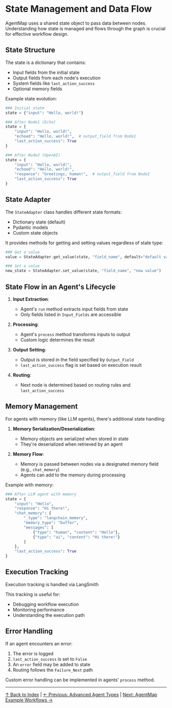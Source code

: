 # State Management and Data Flow

AgentMap uses a shared state object to pass data between nodes. Understanding how state is managed and flows through the graph is crucial for effective workflow design.

## State Structure

The state is a dictionary that contains:

- Input fields from the initial state
- Output fields from each node's execution
- System fields like `last_action_success`
- Optional memory fields

Example state evolution:
```python
### Initial state
state = {"input": "Hello, world!"}

### After Node1 (Echo)
state = {
    "input": "Hello, world!",
    "echoed": "Hello, world!",  # output_field from Node1
    "last_action_success": True
}

### After Node2 (OpenAI)
state = {
    "input": "Hello, world!",
    "echoed": "Hello, world!",
    "response": "Greetings, human!",  # output_field from Node2
    "last_action_success": True
}
```

## State Adapter

The `StateAdapter` class handles different state formats:

- Dictionary state (default)
- Pydantic models
- Custom state objects

It provides methods for getting and setting values regardless of state type:

```python
### Get a value
value = StateAdapter.get_value(state, "field_name", default="default value")

### Set a value
new_state = StateAdapter.set_value(state, "field_name", "new value")
```

## State Flow in an Agent's Lifecycle

1. **Input Extraction**:
   - Agent's `run` method extracts input fields from state
   - Only fields listed in `Input_Fields` are accessible

2. **Processing**:
   - Agent's `process` method transforms inputs to output
   - Custom logic determines the result

3. **Output Setting**:
   - Output is stored in the field specified by `Output_Field`
   - `last_action_success` flag is set based on execution result

4. **Routing**:
   - Next node is determined based on routing rules and `last_action_success`

## Memory Management

For agents with memory (like LLM agents), there's additional state handling:

1. **Memory Serialization/Deserialization**:
   - Memory objects are serialized when stored in state
   - They're deserialized when retrieved by an agent

2. **Memory Flow**:
   - Memory is passed between nodes via a designated memory field (e.g., `chat_memory`)
   - Agents can add to the memory during processing

Example with memory:
```python
### After LLM agent with memory
state = {
    "input": "Hello",
    "response": "Hi there!",
    "chat_memory": {
        "_type": "langchain_memory",
        "memory_type": "buffer",
        "messages": [
            {"type": "human", "content": "Hello"},
            {"type": "ai", "content": "Hi there!"}
        ]
    },
    "last_action_success": True
}
```

## Execution Tracking

Execution tracking is handled via LangSmith

This tracking is useful for:
- Debugging workflow execution
- Monitoring performance
- Understanding the execution path

## Error Handling

If an agent encounters an error:

1. The error is logged
2. `last_action_success` is set to `False`
3. An `error` field may be added to state
4. Routing follows the `Failure_Next` path

Custom error handling can be implemented in agents' `process` method.


---

[↑ Back to Index](index.md) | [← Previous: Advanced Agent Types](advanced_agent_types.md) | [Next: AgentMap Example Workflows →](agentmap_example_workflows.md)